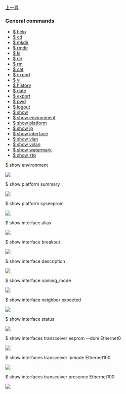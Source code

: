 [上一頁](/blog/sonic_command/)

### General commands
* [$ help](/blog/sonic_command/general/show/)
* [$ cd](/blog/sonic_command/general/show/)
* [$ mkdir](/blog/sonic_command/general/show/)
* [$ rmdir](/blog/sonic_command/general/show/)
* [$ ls](/blog/sonic_command/general/show/)
* [$ dir](/blog/sonic_command/general/show/)
* [$ rm](/blog/sonic_command/general/show/)
* [$ cat](/blog/sonic_command/general/show/)
* [$ export](/blog/sonic_command/general/show/)
* [$ vi](/blog/sonic_command/general/show/)
* [$ history](/blog/sonic_command/general/show/)
* [$ date](/blog/sonic_command/general/show/)
* [$ export](/blog/sonic_command/general/show/)
* [$ pwd](/blog/sonic_command/general/show/)
* [$ logout](/blog/sonic_command/general/show/)
* [$ show](/blog/sonic_command/general/show/)
* [$ show environment](/blog/sonic_command/general/show/)
* [$ show platform](/blog/sonic_command/general/show/)
* [$ show ip](/blog/sonic_command/general/show/)
* [$ show interface](/blog/sonic_command/general/show/)
* [$ show vlan](/blog/sonic_command/general/show/)
* [$ show vxlan](/blog/sonic_command/general/show/)
* [$ show watermark](/blog/sonic_command/general/show/)
* [$ show ztp](/blog/sonic_command/general/show/)




$ show environment

![](https://jian-hong-wu.github.io/blog/sonic_command/general/1.png)

$ show platform summary

![](https://jian-hong-wu.github.io/blog/sonic_command/general/2.png)

$ show platform syseeprom

![](https://jian-hong-wu.github.io/blog/sonic_command/general/3.png)

$ show interface alias

![](https://jian-hong-wu.github.io/blog/sonic_command/general/7.png)

$ show interface breakout

![](https://jian-hong-wu.github.io/blog/sonic_command/general/8.png)

$ show interface description

![](https://jian-hong-wu.github.io/blog/sonic_command/general/10.png)

$ show interface naming_mode

![](https://jian-hong-wu.github.io/blog/sonic_command/general/11.png)

$ show interface neighbor expected

![](https://jian-hong-wu.github.io/blog/sonic_command/general/12.png)

$ show interface status

![](https://jian-hong-wu.github.io/blog/sonic_command/general/14.png)

$ show interfaces transceiver eeprom --dom Ethernet0

![](https://jian-hong-wu.github.io/blog/sonic_command/general/4.png)

$ show interfaces transceiver lpmode Ethernet100

![](https://jian-hong-wu.github.io/blog/sonic_command/general/5.png)

$ show interfaces transceiver presence Ethernet100

![](https://jian-hong-wu.github.io/blog/sonic_command/general/6.png)
